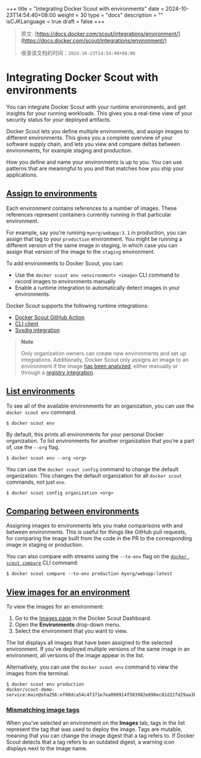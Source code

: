 +++
title = "Integrating Docker Scout with environments"
date = 2024-10-23T14:54:40+08:00
weight = 30
type = "docs"
description = ""
isCJKLanguage = true
draft = false
+++

> 原文: [https://docs.docker.com/scout/integrations/environment/](https://docs.docker.com/scout/integrations/environment/)
>
> 收录该文档的时间：`2024-10-23T14:54:40+08:00`

# Integrating Docker Scout with environments

You can integrate Docker Scout with your runtime environments, and get insights for your running workloads. This gives you a real-time view of your security status for your deployed artifacts.

Docker Scout lets you define multiple environments, and assign images to different environments. This gives you a complete overview of your software supply chain, and lets you view and compare deltas between environments, for example staging and production.

How you define and name your environments is up to you. You can use patterns that are meaningful to you and that matches how you ship your applications.

## [Assign to environments](https://docs.docker.com/scout/integrations/environment/#assign-to-environments)

Each environment contains references to a number of images. These references represent containers currently running in that particular environment.

For example, say you're running `myorg/webapp:3.1` in production, you can assign that tag to your `production` environment. You might be running a different version of the same image in staging, in which case you can assign that version of the image to the `staging` environment.

To add environments to Docker Scout, you can:

- Use the `docker scout env <environment> <image>` CLI command to record images to environments manually
- Enable a runtime integration to automatically detect images in your environments.

Docker Scout supports the following runtime integrations:

- [Docker Scout GitHub Action](https://github.com/marketplace/actions/docker-scout#record-an-image-deployed-to-an-environment)
- [CLI client](https://docs.docker.com/scout/integrations/environment/cli/)
- [Sysdig integration](https://docs.docker.com/scout/integrations/environment/sysdig/)

> **Note**
>
> 
>
> Only organization owners can create new environments and set up integrations. Additionally, Docker Scout only assigns an image to an environment if the image [has been analyzed](https://docs.docker.com/scout/explore/analysis/), either manually or through a [registry integration](https://docs.docker.com/scout/integrations/#container-registries).

## [List environments](https://docs.docker.com/scout/integrations/environment/#list-environments)

To see all of the available environments for an organization, you can use the `docker scout env` command.



```console
$ docker scout env
```

By default, this prints all environments for your personal Docker organization. To list environments for another organization that you're a part of, use the `--org` flag.



```console
$ docker scout env --org <org>
```

You can use the `docker scout config` command to change the default organization. This changes the default organization for all `docker scout` commands, not just `env`.



```console
$ docker scout config organization <org>
```

## [Comparing between environments](https://docs.docker.com/scout/integrations/environment/#comparing-between-environments)

Assigning images to environments lets you make comparisons with and between environments. This is useful for things like GitHub pull requests, for comparing the image built from the code in the PR to the corresponding image in staging or production.

You can also compare with streams using the `--to-env` flag on the [`docker scout compare`](https://docs.docker.com/reference/cli/docker/scout/compare/) CLI command:



```console
$ docker scout compare --to-env production myorg/webapp:latest
```

## [View images for an environment](https://docs.docker.com/scout/integrations/environment/#view-images-for-an-environment)

To view the images for an environment:

1. Go to the [Images page](https://scout.docker.com/) in the Docker Scout Dashboard.
2. Open the **Environments** drop-down menu.
3. Select the environment that you want to view.

The list displays all images that have been assigned to the selected environment. If you've deployed multiple versions of the same image in an environment, all versions of the image appear in the list.

Alternatively, you can use the `docker scout env` command to view the images from the terminal.



```console
$ docker scout env production
docker/scout-demo-service:main@sha256:ef08dca54c4f371e7ea090914f503982e890ec81d22fd29aa3b012351a44e1bc
```

### [Mismatching image tags](https://docs.docker.com/scout/integrations/environment/#mismatching-image-tags)

When you've selected an environment on the **Images** tab, tags in the list represent the tag that was used to deploy the image. Tags are mutable, meaning that you can change the image digest that a tag refers to. If Docker Scout detects that a tag refers to an outdated digest, a warning icon displays next to the image name.
